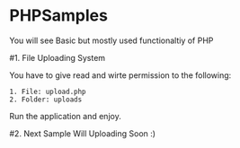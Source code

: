 # PHPSamples

You will see Basic but mostly used functionaltiy of PHP 

#1. File Uploading System

You have to give read and wirte permission to the following:

    1. File: upload.php
    2. Folder: uploads

Run the application and enjoy.

#2. Next Sample Will Uploading Soon :)
